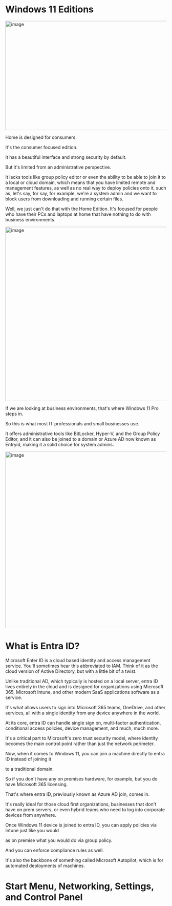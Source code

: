 # Windows 11 Editions



<img width="524" height="341" alt="image" src="https://github.com/user-attachments/assets/ac1dedb1-5ca0-41c0-95a3-d8faf9af84c7" />


Home is designed for consumers.

It's the consumer focused edition.

It has a beautiful interface and strong security by default.

But it's limited from an administrative perspective.

It lacks tools like group policy editor or even the ability to be able to join it to a local or cloud domain, which means that you have limited remote and management features, as well as no real way to deploy policies onto it, such as, let's say, for say, for example, we're a system admin and we want to block users from downloading and running certain files.

Well, we just can't do that with the Home Edition. It's focused for people who have their PCs and laptops at home that have nothing to do with business environments.


<img width="1004" height="544" alt="image" src="https://github.com/user-attachments/assets/db317978-bd26-47f7-8728-d368ab5b33f8" />


If we are looking at business environments, that's where Windows 11 Pro steps in.

So this is what most IT professionals and small businesses use.

It offers administrative tools like BitLocker, Hyper-V, and the Group Policy Editor, and it can also be joined to a domain or Azure AD now known as Entryid, making it a solid choice for system admins.




<img width="1001" height="551" alt="image" src="https://github.com/user-attachments/assets/8d5899a3-f4f2-4e5c-8bbb-466407ce13c5" />



# What is Entra ID?


Microsoft Enter ID is a cloud based identity and access management service. You'll sometimes hear this abbreviated to IAM. Think of it as the cloud version of Active Directory, but with a little bit of a twist.

Unlike traditional AD, which typically is hosted on a local server, entra ID lives entirely in the cloud and is designed for organizations using Microsoft 365, Microsoft Intune, and other modern SaaS applications software as a service.

It's what allows users to sign into Microsoft 365 teams, OneDrive, and other services, all with a single identity from any device anywhere in the world.

At its core, entra ID can handle single sign on, multi-factor authentication, conditional access policies, device management, and much, much more.

It's a critical part to Microsoft's zero trust security model, where identity becomes the main control point rather than just the network perimeter.

Now, when it comes to Windows 11, you can join a machine directly to entra ID instead of joining it

to a traditional domain.

So if you don't have any on premises hardware, for example, but you do have Microsoft 365 licensing.

That's where entra ID, previously known as Azure AD join, comes in.

It's really ideal for those cloud first organizations, businesses that don't have on prem servers, or even hybrid teams who need to log into corporate devices from anywhere.

Once Windows 11 device is joined to entra ID, you can apply policies via Intune just like you would

as on premise what you would do via group policy.

And you can enforce compliance rules as well.

It's also the backbone of something called Microsoft Autopilot, which is for automated deployments of machines.


# Start Menu, Networking, Settings, and Control Panel

